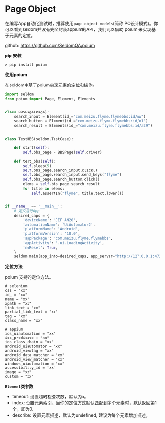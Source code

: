 # Page Object

在编写App自动化测试时，推荐使用`page object models`(简称 PO设计模式)。你可以看到seldom并没有完全封装appium的API，我们可以借助 poium 来实现基于元素的定位。

github: https://github.com/SeldomQA/poium

__pip 安装__

```shell
> pip install poium
```

__使用poium__

在seldom中基于poium实现元素的定位和操作。

```python
import seldom
from poium import Page, Element, Elements


class BBSPage(Page):
    search_input = Element(id_="com.meizu.flyme.flymebbs:id/nw")
    search_button = Element(id_="com.meizu.flyme.flymebbs:id/o1")
    search_result = Elements(id_="com.meizu.flyme.flymebbs:id/a29")


class TestBBS(seldom.TestCase):

    def start(self):
        self.bbs_page = BBSPage(self.driver)

    def test_bbs(self):
        self.sleep(5)
        self.bbs_page.search_input.click()
        self.bbs_page.search_input.send_keys("flyme")
        self.bbs_page.search_button.click()
        elems = self.bbs_page.search_result
        for title in elems:
            self.assertIn("flyme", title.text.lower())


if __name__ == '__main__':
    # 定义运行App
    desired_caps = {
        'deviceName': 'JEF_AN20',
        'automationName': 'UiAutomator2',
        'platformName': 'Android',
        'platformVersion': '10.0',
        'appPackage': 'com.meizu.flyme.flymebbs',
        'appActivity': '.ui.LoadingActivity',
        'noReset': True,
    }
    seldom.main(app_info=desired_caps, app_server="http://127.0.0.1:4723", debug=True)
```

__定位方法__

poium 支持的定位方法。

```shell
# selenium
css = "xx"
id_ = "xx"
name = "xx"
xpath = "xx"
link_text = "xx"
partial_link_text = "xx"
tag = "xx"
class_name = "xx"

# appium
ios_uiautomation = "xx"
ios_predicate = "xx"
ios_class_chain = "xx"
android_uiautomator = "xx"
android_viewtag = "xx"
android_data_matcher = "xx"
android_view_matcher = "xx"
windows_uiautomation = "xx"
accessibility_id = "xx"
image = "xx"
custom = "xx"
```

__`Element`类参数__

* timeout: 设置超时检查次数，默认为5。
* index: 设置元素索引，当你的定位方式默认匹配到多个元素时，默认返回第1个，即为0.
* describe: 设置元素描述，默认为undefined, 建议为每个元素增加描述。
